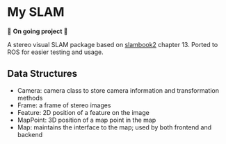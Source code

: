 # My SLAM

:star2: __On going project :star2:__

A stereo visual SLAM package based on [slambook2](https://github.com/gaoxiang12/slambook2)
chapter 13. Ported to ROS for easier testing and usage.

## Data Structures

- Camera: camera class to store camera information and transformation methods
- Frame: a frame of stereo images
- Feature: 2D position of a feature on the image
- MapPoint: 3D position of a map point in the map
- Map: maintains the interface to the map; used by both frontend and backend
